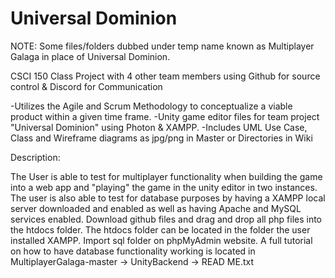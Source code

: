 # Universal Dominion

NOTE: Some files/folders dubbed under temp name known as Multiplayer Galaga in place of Universal Dominion.

CSCI 150 Class Project with 4 other team members using Github for source control & Discord for Communication

-Utilizes the Agile and Scrum Methodology to conceptualize a viable product within a given time frame.
-Unity game editor files for team project "Universal Dominion" using Photon & XAMPP.
-Includes UML Use Case, Class and Wireframe diagrams as jpg/png in Master or Directories in Wiki

Description:

The User is able to test for multiplayer functionality when building the game into a web app and "playing" the game in the unity editor in two instances. The user is also able to test for database purposes by having a XAMPP local server downloaded and enabled as well as having Apache and MySQL services enabled. Download github files and drag and drop all php files into the htdocs folder. The htdocs folder can be located in the folder the user installed XAMPP. Import sql folder on phpMyAdmin website. A full tutorial on how to have database functionality working is located in MultiplayerGalaga-master -> UnityBackend -> READ ME.txt

